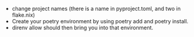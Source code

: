 * change project names (there is a name in pyproject.toml, and two in flake.nix)
* Create your poetry environment by using poetry add and poetry install.
* direnv allow should then bring you into that environment.

